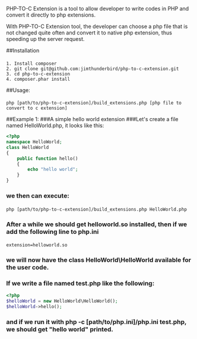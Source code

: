 PHP-TO-C Extension is a tool to allow developer to write codes in PHP and convert it directly to php extensions.

With PHP-TO-C Extension tool, the developer can choose a php file that is not changed quite often and convert it to native php extension, thus speeding up the server request.

##Installation
####
    1. Install composer
    2. git clone git@github.com:jimthunderbird/php-to-c-extension.git
    3. cd php-to-c-extension
    4. composer.phar install

##Usage:
####
    php [path/to/php-to-c-extension]/build_extensions.php [php file to convert to c extension]

##Example 1:
###A simple hello world extension
###Let's create a file named HelloWorld.php, it looks like this:
```php
<?php
namespace HelloWorld;
class HelloWorld 
{
    public function hello()
    {
        echo "hello world";
    }
}
```
### we then can execute:
####
    php [path/to/php-to-c-extension]/build_extensions.php HelloWorld.php
### After a while we should get helloworld.so installed, then if we add the following line to php.ini 
####
    extension=helloworld.so
### we will now have the class HelloWorld\HelloWorld available for the user code.
### If we write a file named test.php like the following:
```php
<?php
$helloWorld = new HelloWorld\HelloWorld();
$helloWorld->hello();
```
### and if we run it with php -c [path/to/php.ini]/php.ini test.php, we should get "hello world" printed.
